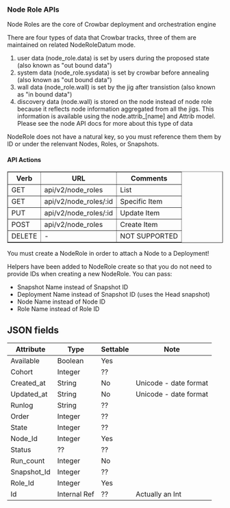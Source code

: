### Node Role APIs

Node Roles are the core of Crowbar deployment and orchestration engine

There are four types of data that Crowbar tracks, three of them are maintained on related NodeRoleDatum mode.
1. user data (node_role.data) is set by users during the proposed state (also known as "out bound data")
2. system data (node_role.sysdata) is set by crowbar before annealing (also known as "out bound data")
3. wall data (node_role.wall) is set by the jig after transistion (also known as "in bound data")
4. discovery data (node.wall) is stored on the node instead of node role because it reflects node information aggregated from all the jigs.  This information is available using the node.attrib_[name] and Attrib model.  Please see the node API docs for more about this type of data

NodeRole does not have a natural key, so you must reference them them by ID or under the relenvant Nodes, Roles, or Snapshots.

#### API Actions

<table border=1>
<tr><th> Verb </th><th> URL </th><th> Comments </th></tr>
<tr><td> GET  </td>
  <td> api/v2/node_roles </td>
  <td> List </td></tr>
<tr><td> GET  </td>
  <td> api/v2/node_roles/:id </td>
  <td> Specific Item </td></tr>
<tr><td> PUT  </td>
  <td> api/v2/node_roles/:id </td>
  <td> Update Item </td></tr>
<tr><td> POST  </td>
  <td> api/v2/node_roles </td>
  <td> Create Item </td></tr>
<tr><td> DELETE  </td>
  <td> - </td>
  <td> NOT SUPPORTED </td></tr>

</table>

You must create a NodeRole in order to attach a Node to a Deployment!

Helpers have been added to NodeRole create so that you do not need to provide IDs when creating a new NodeRole.  You can pass:

* Snapshot Name instead of Snapshot ID
* Deployment Name instead of Snapshot ID (uses the Head snapshot)
* Node Name instead of Node ID
* Role Name instead of Role ID

## JSON fields

|Attribute|Type|Settable|Note|
|---------|----|--------|----|
|Available|Boolean|Yes||
|Cohort|Integer|??||
|Created_at|String|No|Unicode - date format|
|Updated_at|String|No|Unicode - date format|
|Runlog|String|??||
|Order|Integer|??||
|State|Integer|??||
|Node_Id|Integer|Yes||
|Status|??|??||
|Run_count|Integer|No||
|Snapshot_Id|Integer|??||
|Role_Id|Integer|Yes||
|Id|Internal Ref|??|Actually an Int|

